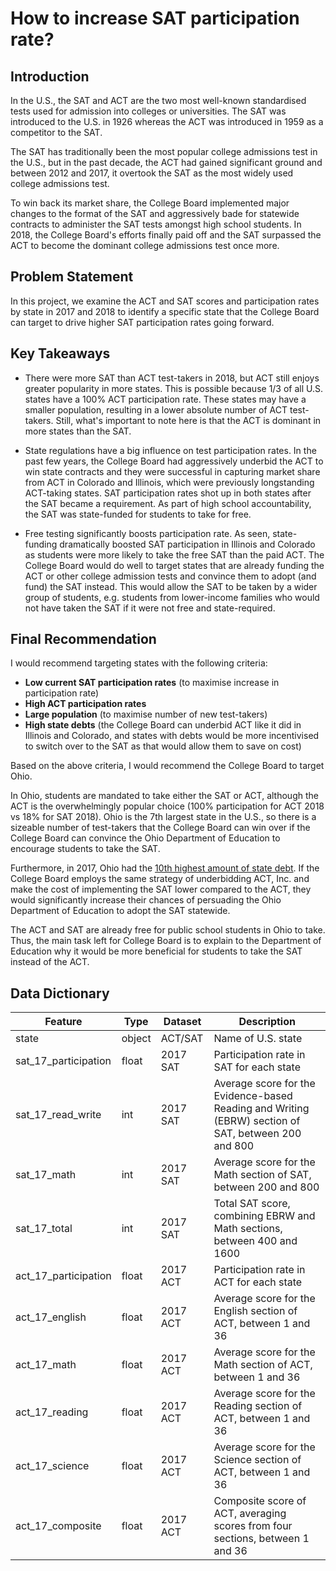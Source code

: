 # How to increase SAT participation rate?

## Introduction

In the U.S., the SAT and ACT are the two most well-known standardised tests used for admission into colleges or universities. The SAT was introduced to the U.S. in 1926 whereas the ACT was introduced in 1959 as a competitor to the SAT.

The SAT has traditionally been the most popular college admissions test in the U.S., but in the past decade, the ACT had gained significant ground and between 2012 and 2017, it overtook the SAT as the most widely used college admissions test.

To win back its market share, the College Board implemented major changes to the format of the SAT and aggressively bade for statewide contracts to administer the SAT tests amongst high school students. In 2018, the College Board's efforts finally paid off and the SAT surpassed the ACT to become the dominant college admissions test once more.


## Problem Statement
In this project, we examine the ACT and SAT scores and participation rates by state in 2017 and 2018 to identify a specific state that the College Board can target to drive higher SAT participation rates going forward.


## Key Takeaways

- There were more SAT than ACT test-takers in 2018, but ACT still enjoys greater popularity in more states. This is possible because 1/3 of all U.S. states have a 100% ACT participation rate. These states may have a smaller population, resulting in a lower absolute number of ACT test-takers. Still, what's important to note here is that the ACT is dominant in more states than the SAT.


- State regulations have a big influence on test participation rates. In the past few years, the College Board had aggressively underbid the ACT to win state contracts and they were successful in capturing market share from ACT in Colorado and Illinois, which were previously longstanding ACT-taking states. SAT participation rates shot up in both states after the SAT became a requirement. As part of high school accountability, the SAT was state-funded for students to take for free.


- Free testing significantly boosts participation rate. As seen, state-funding dramatically boosted SAT participation in Illinois and Colorado as students were more likely to take the free SAT than the paid ACT. The College Board would do well to target states that are already funding the ACT or other college admission tests and convince them to adopt (and fund) the SAT instead. This would allow the SAT to be taken by a wider group of students, e.g. students from lower-income families who would not have taken the SAT if it were not free and state-required.


## Final Recommendation

I would recommend targeting states with the following criteria:
- **Low current SAT participation rates** (to maximise increase in participation rate)
- **High ACT participation rates**
- **Large population** (to maximise number of new test-takers)
- **High state debts** (the College Board can underbid ACT like it did in Illinois and Colorado, and states with debts would be more incentivised to switch over to the SAT as that would allow them to save on cost)

Based on the above criteria, I would recommend the College Board to target Ohio.

In Ohio, students are mandated to take either the SAT or ACT, although the ACT is the overwhelmingly popular choice (100% participation for ACT 2018 vs 18% for SAT 2018). Ohio is the 7th largest state in the U.S., so there is a sizeable number of test-takers that the College Board can win over if the College Board can convince the Ohio Department of Education to encourage students to take the SAT.

Furthermore, in 2017, Ohio had the [10th highest amount of state debt](https://www.statista.com/statistics/312660/us-state-and-local-government-debt-outstanding-by-state/). If the College Board employs the same strategy of underbidding ACT, Inc. and make the cost of implementing the SAT lower compared to the ACT, they would significantly increase their chances of persuading the Ohio Department of Education to adopt the SAT statewide.

The ACT and SAT are already free for public school students in Ohio to take. Thus, the main task left for College Board is to explain to the Department of Education why it would be more beneficial for students to take the SAT instead of the ACT.

## Data Dictionary

|Feature|Type|Dataset|Description|
|---|---|---|---|
|state|object|ACT/SAT|Name of U.S. state|
|sat_17_participation|float|2017 SAT|Participation rate in SAT for each state|
|sat_17_read_write|int|2017 SAT|Average score for the Evidence-based Reading and Writing (EBRW) section of SAT, between 200 and 800|
|sat_17_math|int|2017 SAT|Average score for the Math section of SAT, between 200 and 800|
|sat_17_total|int|2017 SAT|Total SAT score, combining EBRW and Math sections, between 400 and 1600|
|act_17_participation|float|2017 ACT|Participation rate in ACT for each state|
|act_17_english|float|2017 ACT|Average score for the English section of ACT, between 1 and 36|
|act_17_math|float|2017 ACT|Average score for the Math section of ACT, between 1 and 36|
|act_17_reading|float|2017 ACT|Average score for the Reading section of ACT, between 1 and 36|
|act_17_science|float|2017 ACT|Average score for the Science section of ACT, between 1 and 36|
|act_17_composite|float|2017 ACT|Composite score of ACT, averaging scores from four sections, between 1 and 36|
